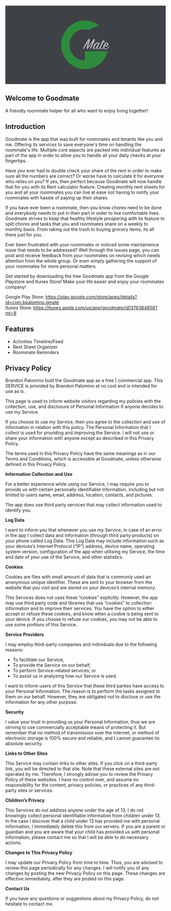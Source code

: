 ![Goodmate logo](https://github.com/bpalomino5/Goodmate/raw/master/res/banner.png "Goodmate Logo")

## Welcome to Goodmate

A friendly roommate helper for all who want to enjoy living together!

## Introduction

Goodmate is the app that was built for roommates and tenants like you and me. Offering its services to save everyone's time on handling the roommate's life. Multiple core aspects are packed into individual features as part of the app in order to allow you to handle all your daily checks at your fingertips.

Have you ever had to double check your share of the rent in order to make sure all the numbers are correct? Or worse have to calculate it for everyone who relies on you? If yes, then perfect because Goodmate will now handle that for you with its Rent calculator feature. Creating monthly rent sheets for you and all your roommates you can live at ease not having to notify your roommates with hassle of paying up their shares

If you have ever been a roommate, then you know chores need to be done and everybody needs to put in their part in order to live comfortable lives. Goodmate strives to keep that healthy lifestyle prospering with its feature to split chores and tasks that you and roommates share on a weekly to monthly basis. From taking out the trash to buying grocery items, its all there just for you.

Ever been frustrated with your roommates or noticed some maintainence issue that needs to be addressed? Well through the issues page, you can post and receive feedback from your roommates on revising which needs attention from the whole group. Or even simply gathering the support of your roommates for more personal matters.

Get started by downloading the free Goodmate app from the Google Playstore and Itunes Store! Make your life easier and enjoy your roommates company!

Google Play Store: https://play.google.com/store/apps/details?id=com.bpalomino.gmate<br/>
Itunes Store: https://itunes.apple.com/us/app/goodmate/id1376384858?mt=8

## Features

* Activities Timeline/Feed
* Rent Sheet Organizer
* Roommate Reminders

<h2>Privacy Policy</h2>
<p>Brandon Palomino built the Goodmate app as a free | commercial app. This SERVICE is provided by Brandon Palomino at no cost       and is intended for use as is.</p>
<p>This page is used to inform website visitors regarding my policies with the collection, use, and
    disclosure of Personal Information if anyone decides to use my Service.</p>
<p>If you choose to use my Service, then you agree to the collection and use of information in
    relation with this policy. The Personal Information that I collect is used for providing and
    improving the Service. I will not use or share your information with anyone except as described
    in this Privacy Policy.</p>
<p>The terms used in this Privacy Policy have the same meanings as in our Terms and Conditions,
    which is accessible at Goodmate, unless otherwise defined in this Privacy Policy.</p>

<p><strong>Information Collection and Use</strong></p>
<p>For a better experience while using our Service, I may require you to provide us with certain
    personally identifiable information, including but not limited to users name, email, address, location, contacts, and pictures.</p>
<p>The app does use third party services that may collect information used to identify you.

<p><strong>Log Data</strong></p>
<p>I want to inform you that whenever you use my Service, in case of an error in the app I collect
    data and information (through third party products) on your phone called Log Data. This Log Data
    may include information such as your devices’s Internet Protocol (“IP”) address, device name,
    operating system version, configuration of the app when utilising my Service, the time and date
    of your use of the Service, and other statistics.</p>

<p><strong>Cookies</strong></p>
<p>Cookies are files with small amount of data that is commonly used an anonymous unique identifier.
    These are sent to your browser from the website that you visit and are stored on your devices’s
    internal memory.</p>
<p>This Services does not uses these “cookies” explicitly. However, the app may use third party code
    and libraries that use “cookies” to collection information and to improve their services. You
    have the option to either accept or refuse these cookies, and know when a cookie is being sent
    to your device. If you choose to refuse our cookies, you may not be able to use some portions of
    this Service.</p>

<p><strong>Service Providers</strong></p> <!-- This part need seem like it's not needed, but if you use any Google services, or any other third party libraries, chances are, you need this. -->
<p>I may employ third-party companies and individuals due to the following reasons:</p>
<ul>
    <li>To facilitate our Service;</li>
    <li>To provide the Service on our behalf;</li>
    <li>To perform Service-related services; or</li>
    <li>To assist us in analyzing how our Service is used.</li>
</ul>
<p>I want to inform users of this Service that these third parties have access to your Personal
    Information. The reason is to perform the tasks assigned to them on our behalf. However, they
    are obligated not to disclose or use the information for any other purpose.</p>

<p><strong>Security</strong></p>
<p>I value your trust in providing us your Personal Information, thus we are striving to use
    commercially acceptable means of protecting it. But remember that no method of transmission over
    the internet, or method of electronic storage is 100% secure and reliable, and I cannot
    guarantee its absolute security.</p>

<p><strong>Links to Other Sites</strong></p>
<p>This Service may contain links to other sites. If you click on a third-party link, you will be
    directed to that site. Note that these external sites are not operated by me. Therefore, I
    strongly advise you to review the Privacy Policy of these websites. I have no control over, and
    assume no responsibility for the content, privacy policies, or practices of any third-party
    sites or services.</p>

<p><strong>Children’s Privacy</strong></p>
<p>This Services do not address anyone under the age of 13. I do not knowingly collect personal
    identifiable information from children under 13. In the case I discover that a child under 13
    has provided me with personal information, I immediately delete this from our servers. If you
    are a parent or guardian and you are aware that your child has provided us with personal
    information, please contact me so that I will be able to do necessary actions.</p>

<p><strong>Changes to This Privacy Policy</strong></p>
<p>I may update our Privacy Policy from time to time. Thus, you are advised to review this page
    periodically for any changes. I will notify you of any changes by posting the new Privacy Policy
    on this page. These changes are effective immediately, after they are posted on this page.</p>

<p><strong>Contact Us</strong></p>
<p>If you have any questions or suggestions about my Privacy Policy, do not hesitate to contact
    me.</p>
